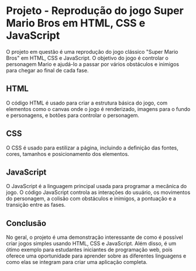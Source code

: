 # Projeto - Reprodução do jogo Super Mario Bros em HTML, CSS e JavaScript

O projeto em questão é uma reprodução do jogo clássico "Super Mario Bros" em HTML, CSS e JavaScript. O objetivo do jogo é controlar o personagem Mario e ajudá-lo a passar por vários obstáculos e inimigos para chegar ao final de cada fase.

## HTML

O código HTML é usado para criar a estrutura básica do jogo, com elementos como o canvas onde o jogo é renderizado, imagens para o fundo e personagens, e botões para controlar o personagem.

## CSS

O CSS é usado para estilizar a página, incluindo a definição das fontes, cores, tamanhos e posicionamento dos elementos.

## JavaScript

O JavaScript é a linguagem principal usada para programar a mecânica do jogo. O código JavaScript controla as interações do usuário, os movimentos do personagem, a colisão com obstáculos e inimigos, a pontuação e a transição entre as fases.

## Conclusão

No geral, o projeto é uma demonstração interessante de como é possível criar jogos simples usando HTML, CSS e JavaScript. Além disso, é um ótimo exemplo para estudantes iniciantes de programação web, pois oferece uma oportunidade para aprender sobre as diferentes linguagens e como elas se integram para criar uma aplicação completa.
